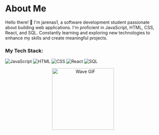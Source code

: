 # About Me

Hello there! 👋 I'm jarenas1, a software development student passionate about building web applications. I'm proficient in JavaScript, HTML, CSS, React, and SQL. Constantly learning and exploring new technologies to enhance my skills and create meaningful projects.

### My Tech Stack:

![JavaScript](https://img.shields.io/badge/-JavaScript-F7DF1E?logo=javascript&logoColor=black)
![HTML](https://img.shields.io/badge/-HTML-E34F26?logo=html5&logoColor=white)
![CSS](https://img.shields.io/badge/-CSS-1572B6?logo=css3&logoColor=white)
![React](https://img.shields.io/badge/-React-61DAFB?logo=react&logoColor=black)
![SQL](https://img.shields.io/badge/-SQL-4479A1?logo=mysql&logoColor=white)

<div align="center">
  <img src="https://media0.giphy.com/media/67pPxFVSWx6Gdi3z5B/giphy.gif?cid=6c09b952hepirtfld7yls1lkb9liqqtal4302tiv6kze2cvm&ep=v1_internal_gif_by_id&rid=giphy.gif&ct=s" width="200" alt="Wave GIF">
</div>
